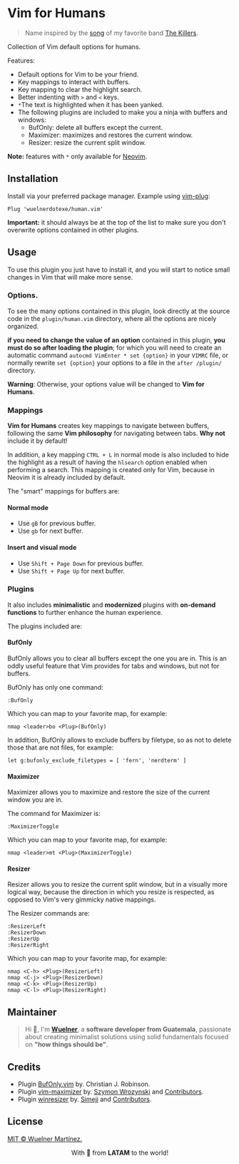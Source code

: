 # Vim for Humans

> Name inspired by the [song](https://open.spotify.com/track/1sTsuZTdANkiFd7T34H3nb?si=b231c228a346487c) of my favorite band [The Killers](https://open.spotify.com/playlist/5NG4GhpKm6kQy3vtVt4nxs?si=b30370b24e1646c3).

Collection of Vim default options for humans.

Features:

- Default options for Vim to be your friend.
- Key mappings to interact with buffers.
- Key mapping to clear the highlight search.
- Better indenting with `>` and `<` keys.
- `*`The text is highlighted when it has been yanked.
- The following plugins are included to make you a ninja with buffers and windows:
  - BufOnly: delete all buffers except the current.
  - Maximizer: maximizes and restores the current window.
  - Resizer: resize the current split window.

**Note:** features with `*` only available for [Neovim](https://github.com/neovim/neovim).

## Installation

Install via your preferred package manager. Example using [vim-plug](https://github.com/junegunn/vim-plug):

```vim
Plug 'wuelnerdotexe/human.vim'
```

**Important:** it should always be at the top of the list to make sure you don't overwrite options contained in other plugins.

## Usage

To use this plugin you just have to install it, and you will start to notice small changes in Vim that will make more sense.

### Options.

To see the many options contained in this plugin, look directly at the source code in the `plugin/human.vim` directory, where all the options are nicely organized.

**if you need to change the value of an option** contained in this plugin, **you must do so after loading the plugin**; for which you will need to create an automatic command `autocmd VimEnter * set {option}` in your `VIMRC` file, or normally rewrite `set {option}` your options to a file in the `after /plugin/` directory.

**Warning**: Otherwise, your options value will be changed to **Vim for Humans**.

### Mappings

**Vim for Humans** creates key mappings to navigate between buffers, following the same **Vim philosophy** for navigating between tabs. **Why not** include it by default!

In addition, a key mapping `CTRL + L` in normal mode is also included to hide the highlight as a result of having the `hlsearch` option enabled when performing a search. This mapping is created only for Vim, because in Neovim it is already included by default.

The "smart" mappings for buffers are:

#### Normal mode

- Use `gB` for previous buffer.
- Use `gb` for next buffer.

#### Insert and visual mode

- Use `Shift + Page Down` for previous buffer.
- Use `Shift + Page Up` for next buffer.

### Plugins

It also includes **minimalistic** and **modernized** plugins with **on-demand functions** to further enhance the human experience.

The plugins included are:

#### BufOnly

BufOnly allows you to clear all buffers except the one you are in. This is an oddly useful feature that Vim provides for tabs and windows, but not for buffers.

BufOnly has only one command:

```vim
:BufOnly
```

Which you can map to your favorite map, for example:

```vim
nmap <leader>bo <Plug>(BufOnly)
```

In addition, BufOnly allows to exclude buffers by filetype, so as not to delete those that are not files, for example:

```vim
let g:bufonly_exclude_filetypes = [ 'fern', 'nerdterm' ]
```

#### Maximizer

Maximizer allows you to maximize and restore the size of the current window you are in.

The command for Maximizer is:

```vim
:MaximizerToggle
```

Which you can map to your favorite map, for example:

```vim
nmap <leader>mt <Plug>(MaximizerToggle)
```

#### Resizer

Resizer allows you to resize the current split window, but in a visually more logical way, because the direction in which you resize is respected, as opposed to Vim's very gimmicky native mappings.

The Resizer commands are:

```vim
:ResizerLeft
:ResizerDown
:ResizerUp
:ResizerRight
```

Which you can map to your favorite map, for example:

```vim
nmap <C-h> <Plug>(ResizerLeft)
nmap <C-j> <Plug>(ResizerDown)
nmap <C-k> <Plug>(ResizerUp)
nmap <C-l> <Plug>(ResizerRight)
```

## Maintainer

> Hi 👋, I'm **[Wuelner](https://linktr.ee/wuelnerdotexe)**, a **software developer from Guatemala**, passionate about creating minimalist solutions using solid fundamentals focused on **"how things should be"**.

## Credits

- Plugin [BufOnly.vim](https://github.com/vim-scripts/BufOnly.vim) by. Christian J. Robinson.
- Plugin [vim-maximizer](https://github.com/szw/vim-maximizer) by. [Szymon Wrozynski](https://github.com/szw) and [Contributors](https://github.com/szw/vim-maximizer/commits/master).
- Plugin [winresizer](https://github.com/simeji/winresizer) by. [Simeji](https://github.com/simeji) and [Contributors](https://github.com/simeji/winresizer/commits/master).

## License

[MIT &copy; Wuelner Martínez.](https://github.com/wuelnerdotexe/human.vim/blob/main/LICENSE)

<p align="center">With 💖 from <strong>LATAM</strong> to the world!</p>
